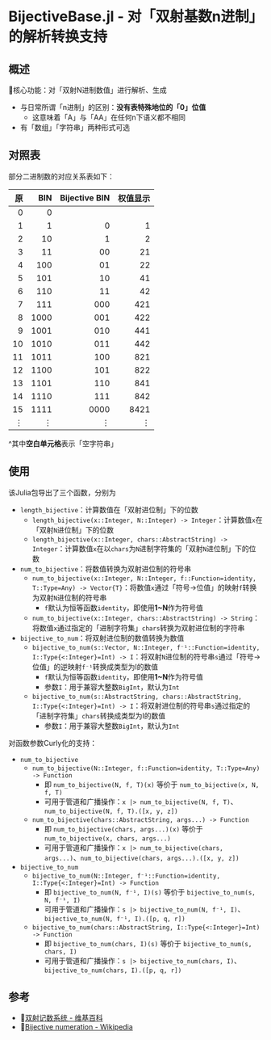 <!-- ⚠️该文件由 `BijectiveBase.ipynb` 自动生成于 2024-01-31T17:34:09.848，无需手动修改 -->
# BijectiveBase.jl - 对「双射基数n进制」的解析转换支持

## 概述

🎯核心功能：对「双射N进制数值」进行解析、生成

- 与日常所谓「n进制」的区别：**没有表特殊地位的「0」位值**
  - 这意味着「A」与「AA」在任何n下语义都不相同
- 有「数组」「字符串」两种形式可选

## 对照表

部分二进制数的对应关系表如下：

| 原 | BIN | Bijective BIN | 权值显示 |
| ---: | ---: | ---: | ---: |
| 0 | 0 |  |  |
| 1 | 1 | 0 | 1 |
| 2 | 10 | 1 | 2 |
| 3 | 11 | 00 | 21 |
| 4 | 100 | 01 | 22 |
| 5 | 101 | 10 | 41 |
| 6 | 110 | 11 | 42 |
| 7 | 111 | 000 | 421 |
| 8 | 1000 | 001 | 422 |
| 9 | 1001 | 010 | 441 |
| 10 | 1010 | 011 | 442 |
| 11 | 1011 | 100 | 821 |
| 12 | 1100 | 101 | 822 |
| 13 | 1101 | 110 | 841 |
| 14 | 1110 | 111 | 842 |
| 15 | 1111 | 0000 | 8421 |
| $\vdots$ | $\vdots$ | $\vdots$ | $\vdots$ |

^其中**空白单元格**表示「空字符串」

## 使用

该Julia包导出了三个函数，分别为

- `length_bijective`：计算数值在「双射进位制」下的位数
  - `length_bijective(x::Integer, N::Integer) -> Integer`：计算数值`x`在「双射`N`进位制」下的位数
  - `length_bijective(x::Integer, chars::AbstractString) -> Integer`：计算数值`x`在以`chars`为`N`进制字符集的「双射`N`进位制」下的位数
- `num_to_bijective`：将数值转换为双射进位制的符号串
  - `num_to_bijective(x::Integer, N::Integer, f::Function=identity, T::Type=Any) -> Vector{T}`：将数值`x`通过「符号→位值」的映射`f`转换为双射`N`进位制的符号串
    - `f`默认为恒等函数`identity`，即使用**1~N**作为符号值
  - `num_to_bijective(x::Integer, chars::AbstractString) -> String`：将数值`x`通过指定的「进制字符集」`chars`转换为双射进位制的字符串
- `bijective_to_num`：将双射进位制的数值转换为数值
  - `bijective_to_num(s::Vector, N::Integer, f⁻¹::Function=identity, I::Type{<:Integer}=Int) -> I`：将双射`N`进位制的符号串`s`通过「符号→位值」的逆映射`f⁻¹`转换成类型为I的数值
    - `f`默认为恒等函数`identity`，即使用**1~N**作为符号值
    - 参数`I`：用于兼容大整数`BigInt`，默认为`Int`
  - `bijective_to_num(s::AbstractString, chars::AbstractString, I::Type{<:Integer}=Int) -> I`：将双射进位制的符号串`s`通过指定的「进制字符集」`chars`转换成类型为I的数值
    - 参数`I`：用于兼容大整数`BigInt`，默认为`Int`

对函数参数Curly化的支持：

- `num_to_bijective`
  - `num_to_bijective(N::Integer, f::Function=identity, T::Type=Any) -> Function`
    - 即 `num_to_bijective(N, f, T)(x)` 等价于 `num_to_bijective(x, N, f, T)`
    - 可用于管道和广播操作：`x |> num_to_bijective(N, f, T)`、`num_to_bijective(N, f, T).([x, y, z])`
  - `num_to_bijective(chars::AbstractString, args...) -> Function`
    - 即 `num_to_bijective(chars, args...)(x)` 等价于 `num_to_bijective(x, chars, args...)`
    - 可用于管道和广播操作：`x |> num_to_bijective(chars, args...)`、`num_to_bijective(chars, args...).([x, y, z])`
- `bijective_to_num`
  - `bijective_to_num(N::Integer, f⁻¹::Function=identity, I::Type{<:Integer}=Int) -> Function`
    - 即 `bijective_to_num(N, f⁻¹, I)(s)` 等价于 `bijective_to_num(s, N, f⁻¹, I)`
    - 可用于管道和广播操作：`s |> bijective_to_num(N, f⁻¹, I)`、`bijective_to_num(N, f⁻¹, I).([p, q, r])`
  - `bijective_to_num(chars::AbstractString, I::Type{<:Integer}=Int) -> Function`
    - 即 `bijective_to_num(chars, I)(s)` 等价于 `bijective_to_num(s, chars, I)`
    - 可用于管道和广播操作：`s |> bijective_to_num(chars, I)`、`bijective_to_num(chars, I).([p, q, r])`

## 参考

- 🔗[双射记数系统 - 维基百科](https://zh.wikipedia.org/wiki/%E9%9B%99%E5%B0%84%E8%A8%98%E6%95%B8)
- 🔗[Bijective numeration - Wikipedia](https://en.wikipedia.org/wiki/Bijective_numeration)
